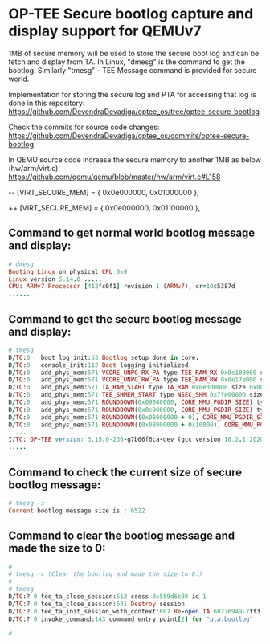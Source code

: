 # OP-TEE Secure bootlog capture and display support for QEMUv7


1MB of secure memory will be used to store the secure boot log and can be fetch and display from TA.
In Linux, "dmesg" is the command to get the bootlog. Similarly "tmesg" - TEE Message command is provided for secure world.

Implementation for storing the secure log and PTA for accessing that log is done in this repository:
https://github.com/DevendraDevadiga/optee_os/tree/optee-secure-bootlog

Check the commits for source code changes:
https://github.com/DevendraDevadiga/optee_os/commits/optee-secure-bootlog

In QEMU source code increase the secure memory to another 1MB as below (hw/arm/virt.c):
https://github.com/qemu/qemu/blob/master/hw/arm/virt.c#L158


--    [VIRT_SECURE_MEM] =         { 0x0e000000, 0x01000000 },

++    [VIRT_SECURE_MEM] =         { 0x0e000000, 0x01100000 },

Command to get normal world bootlog message and display:
-------------------------------------------------------

```ruby
# dmesg
Booting Linux on physical CPU 0x0
Linux version 5.14.0 .....
CPU: ARMv7 Processor [412fc0f1] revision 1 (ARMv7), cr=10c5387d
......

```

Command to get the secure bootlog message and display:
-------------------------------------------------------

```ruby
# tmesg
D/TC:0   boot_log_init:53 Bootlog setup done in core.
D/TC:0   console_init:112 Boot logging initialized
D/TC:0   add_phys_mem:571 VCORE_UNPG_RX_PA type TEE_RAM_RX 0x0e100000 size 0x0007e000
D/TC:0   add_phys_mem:571 VCORE_UNPG_RW_PA type TEE_RAM_RW 0x0e17e000 size 0x00182000
D/TC:0   add_phys_mem:571 TA_RAM_START type TA_RAM 0x0e300000 size 0x00d00000
D/TC:0   add_phys_mem:571 TEE_SHMEM_START type NSEC_SHM 0x7fe00000 size 0x00200000
D/TC:0   add_phys_mem:571 ROUNDDOWN(0x09040000, CORE_MMU_PGDIR_SIZE) type IO_SEC 0x09000000 size 0x00100000
D/TC:0   add_phys_mem:571 ROUNDDOWN(0x0e000000, CORE_MMU_PGDIR_SIZE) type IO_SEC 0x0e000000 size 0x00100000
D/TC:0   add_phys_mem:571 ROUNDDOWN((0x08000000 + 0), CORE_MMU_PGDIR_SIZE) type IO_SEC 0x08000000 size 0x00100000
D/TC:0   add_phys_mem:571 ROUNDDOWN((0x08000000 + 0x10000), CORE_MMU_PGDIR_SIZE) type IO_SEC 0x08000000 size 0x00100000
.....
I/TC: OP-TEE version: 3.15.0-236-g7b06f6ca-dev (gcc version 10.2.1 20201103 (GNU Toolchain for the A-profile Architecture 10.2-2020.11 (arm-10.16))) #1 Thu Dec 30 08:40:36 UTC 2021 arm
.....

```


Command to check the current size of secure bootlog message:
-------------------------------------------------------

```ruby
# tmesg -s
Current bootlog message size is : 6522

```

Command to clear the bootlog message and made the size to 0:
-------------------------------------------------------

```ruby
# 
# tmesg -c (Clear the bootlog and made the size to 0.)
# 
# tmesg 
D/TC:? 0 tee_ta_close_session:512 csess 0x559d6b98 id 1
D/TC:? 0 tee_ta_close_session:531 Destroy session
D/TC:? 0 tee_ta_init_session_with_context:607 Re-open TA 60276949-7ff3-4920-9bce-840c9dcf3098
D/TC:? 0 invoke_command:143 command entry point[2] for "pta.bootlog"

# 

```
